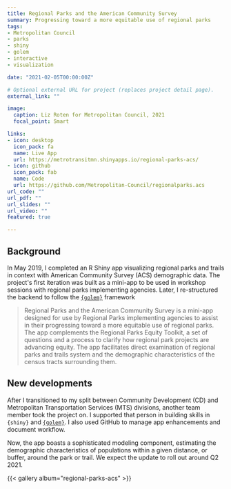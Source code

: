 ```yaml
---
title: Regional Parks and the American Community Survey
summary: Progressing toward a more equitable use of regional parks
tags:
- Metropolitan Council
- parks
- shiny
- golem
- interactive
- visualization

date: "2021-02-05T00:00:00Z"

# Optional external URL for project (replaces project detail page).
external_link: ""

image:
  caption: Liz Roten for Metropolitan Council, 2021
  focal_point: Smart

links:
- icon: desktop
  icon_pack: fa
  name: Live App
  url: https://metrotransitmn.shinyapps.io/regional-parks-acs/
- icon: github
  icon_pack: fab
  name: Code
  url: https://github.com/Metropolitan-Council/regionalparks.acs
url_code: ""
url_pdf: ""
url_slides: ""
url_video: ""
featured: true

---
```


## Background

In May 2019, I completed an R Shiny app visualizing regional parks and trails in context with American Community Survey (ACS) demographic data. The project's first iteration was built as a mini-app to be used in workshop sessions with regional parks implementing agencies. Later, I re-structured the backend to follow the [`{golem}`](https://github.com/ThinkR-open/golem) framework


> Regional Parks and the American Community Survey is a mini-app designed for use by Regional Parks implementing agencies to assist in their progressing toward a more equitable use of regional parks. The app complements the Regional Parks Equity Toolkit, a set of questions and a process to clarify how regional park projects are advancing equity. The app facilitates direct examination of regional parks and trails system and the demographic characteristics of the census tracts surrounding them.


## New developments  

After I transitioned to my split between Community Development (CD) and Metropolitan Transportation Services (MTS) divisions, another team member took the project on. I supported that person in building skills in `{shiny}` and [`{golem}`](https://github.com/ThinkR-open/golem). I also used GitHub to manage app enhancements and document workflow. 

Now, the app boasts a sophisticated modeling component, estimating the demographic characteristics of populations within a given distance, or buffer, around the park or trail. We expect the update to roll out around Q2 2021.  


{{< gallery album="regional-parks-acs" >}}


